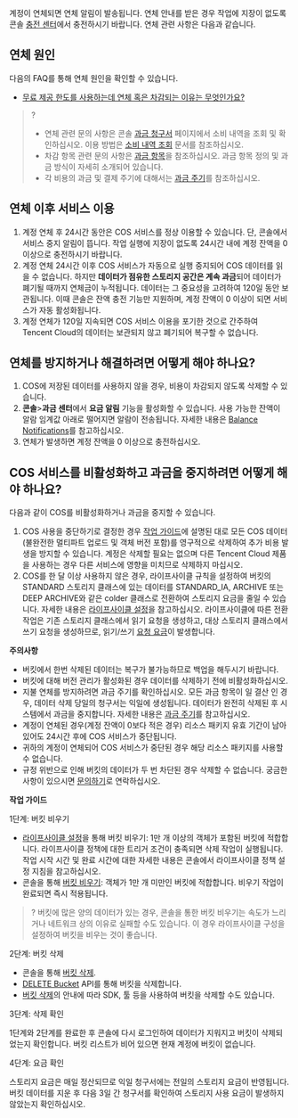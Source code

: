 계정이 연체되면 연체 알림이 발송됩니다. 연체 안내를 받은 경우 작업에 지장이 없도록 콘솔 [충전 센터](https://console.cloud.tencent.com/account/recharge)에서 충전하시기 바랍니다. 연체 관련 사항은 다음과 같습니다.

## 연체 원인

다음의 FAQ를 통해 연체 원인을 확인할 수 있습니다.

- [무료 제공 한도를 사용하는데 연체 혹은 차감되는 이유는 무엇인가요?](https://intl.cloud.tencent.com/document/product/436/10373)



>?
>- 연체 관련 문의 사항은 콘솔 [과금 청구서](https://console.cloud.tencent.com/expense/bill/overview) 페이지에서 소비 내역을 조회 및 확인하십시오. 이용 방법은 [소비 내역 조회](https://intl.cloud.tencent.com/document/product/436/31631) 문서를 참조하십시오.
>- 차감 항목 관련 문의 사항은 [과금 항목](https://intl.cloud.tencent.com/document/product/436/33776)을 참조하십시오. 과금 항목 정의 및 과금 방식이 자세히 소개되어 있습니다.
>- 각 비용의 과금 및 결제 주기에 대해서는 [과금 주기](https://intl.cloud.tencent.com/document/product/436/16871)를 참조하십시오.


## 연체 이후 서비스 이용


1. 계정 연체 후 24시간 동안은 COS 서비스를 정상 이용할 수 있습니다. 단, 콘솔에서 서비스 중지 알림이 뜹니다. 작업 실행에 지장이 없도록 24시간 내에 계정 잔액을 0 이상으로 충전하시기 바랍니다.
2. 계정 연체 24시간 이후 COS 서비스가 자동으로 실행 중지되어 COS 데이터를 읽을 수 없습니다. 하지만 **데이터가 점유한 스토리지 공간은 계속 과금**되어 데이터가 폐기될 때까지 연체금이 누적됩니다. 데이터는 그 중요성을 고려하여 120일 동안 보관됩니다. 이때 콘솔은 잔액 충전 기능만 지원하며, 계정 잔액이 0 이상이 되면 서비스가 자동 활성화됩니다.
3. 계정 연체가 120일 지속되면 COS 서비스 이용을 포기한 것으로 간주하여 Tencent Cloud의 데이터는 보관되지 않고 폐기되어 복구할 수 없습니다.


## 연체를 방지하거나 해결하려면 어떻게 해야 하나요?


1. COS에 저장된 데이터를 사용하지 않을 경우, 비용이 차감되지 않도록 삭제할 수 있습니다.
2. **콘솔**>**과금 센터**에서 **요금 알림** 기능을 활성화할 수 있습니다. 사용 가능한 잔액이 알람 임계값 아래로 떨어지면 알람이 전송됩니다. 자세한 내용은 [Balance Notifications](https://intl.cloud.tencent.com/document/product/555/9942)를 참고하십시오.
3. 연체가 발생하면 계정 잔액을 0 이상으로 충전하십시오.



## COS 서비스를 비활성화하고 과금을 중지하려면 어떻게 해야 하나요?

다음과 같이 COS를 비활성화하거나 과금을 중지할 수 있습니다.

1. COS 사용을 중단하기로 결정한 경우 [작업 가이드](#close)에 설명된 대로 모든 COS 데이터(불완전한 멀티파트 업로드 및 객체 버전 포함)를 영구적으로 삭제하여 추가 비용 발생을 방지할 수 있습니다. 계정은 삭제할 필요는 없으며 다른 Tencent Cloud 제품을 사용하는 경우 다른 서비스에 영향을 미치므로 삭제하지 마십시오.
2. COS를 한 달 이상 사용하지 않은 경우, 라이프사이클 규칙을 설정하여 버킷의 STANDARD 스토리지 클래스에 있는 데이터를 STANDARD_IA, ARCHIVE 또는 DEEP ARCHIVE와 같은 colder 클래스로 전환하여 스토리지 요금을 줄일 수 있습니다. 자세한 내용은 [라이프사이클 설정](https://intl.cloud.tencent.com/document/product/436/14605)을 참고하십시오. 라이프사이클에 따른 전환 작업은 기존 스토리지 클래스에서 읽기 요청을 생성하고, 대상 스토리지 클래스에서 쓰기 요청을 생성하므로, 읽기/쓰기 [요청 요금](https://intl.cloud.tencent.com/document/product/436/40100)이 발생합니다.


**주의사항**

- 버킷에서 한번 삭제된 데이터는 복구가 불가능하므로 백업을 해두시기 바랍니다.
- 버킷에 대해 버전 관리가 활성화된 경우 데이터를 삭제하기 전에 비활성화하십시오.
- 지불 연체를 방지하려면 과금 주기를 확인하십시오. 모든 과금 항목이 일 결산 인 경우, 데이터 삭제 당일의 청구서는 익일에 생성됩니다. 데이터가 완전히 삭제된 후 시스템에서 과금을 중지합니다. 자세한 내용은 [과금 주기](https://intl.cloud.tencent.com/document/product/436/16871)를 참고하십시오.
- 계정이 연체된 경우(계정 잔액이 0보다 적은 경우) 리소스 패키지 유효 기간이 남아있어도 24시간 후에 COS 서비스가 중단됩니다.
- 귀하의 계정이 연체되어 COS 서비스가 중단된 경우 해당 리소스 패키지를 사용할 수 없습니다.
- 규정 위반으로 인해 버킷의 데이터가 두 번 차단된 경우 삭제할 수 없습니다. 궁금한 사항이 있으시면 [문의하기](https://intl.cloud.tencent.com/contact-sales)로 연락하십시오. 



[](id:guide)

**작업 가이드**


1단계: 버킷 비우기

- [라이프사이클 설정](https://intl.cloud.tencent.com/document/product/436/14605)을 통해 버킷 비우기: 1만 개 이상의 객체가 포함된 버킷에 적합합니다. 라이프사이클 정책에 대한 트리거 조건이 충족되면 삭제 작업이 실행됩니다. 작업 시작 시간 및 완료 시간에 대한 자세한 내용은 콘솔에서 라이프사이클 정책 설정 지침을 참고하십시오.
- 콘솔을 통해 [버킷 비우기](https://intl.cloud.tencent.com/document/product/436/30926): 객체가 1만 개 미만인 버킷에 적합합니다. 비우기 작업이 완료되면 즉시 적용됩니다.

>? 버킷에 많은 양의 데이터가 있는 경우, 콘솔을 통한 버킷 비우기는 속도가 느리거나 네트워크 상의 이유로 실패할 수도 있습니다. 이 경우 라이프사이클 구성을 설정하여 버킷을 비우는 것이 좋습니다.
>

2단계: 버킷 삭제

- 콘솔을 통해 [버킷 삭제](https://intl.cloud.tencent.com/document/product/436/30361).
- [DELETE Bucket](https://intl.cloud.tencent.com/document/product/436/7732) API를 통해 버킷을 삭제합니다.
- [버킷 삭제](https://intl.cloud.tencent.com/document/product/436/14105)의 안내에 따라 SDK, 툴 등을 사용하여 버킷을 삭제할 수도 있습니다.

3단계: 삭제 확인

1단계와 2단계를 완료한 후 콘솔에 다시 로그인하여 데이터가 지워지고 버킷이 삭제되었는지 확인합니다. 버킷 리스트가 비어 있으면 현재 계정에 버킷이 없습니다.

4단계: 요금 확인

스토리지 요금은 매일 정산되므로 익일 청구서에는 전일의 스토리지 요금이 반영됩니다. 버킷 데이터를 지운 후 다음 3일 간 청구서를 확인하여 스토리지 사용 요금이 발생하지 않았는지 확인하십시오.

